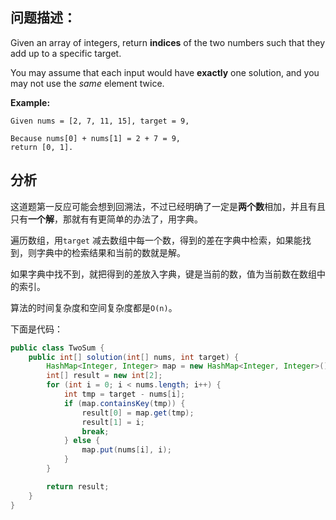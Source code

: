 ## 问题描述：

Given an array of integers, return **indices** of the two numbers such that they add up to a specific target.

You may assume that each input would have **exactly** one solution, and you may not use the *same* element twice.

**Example:**

```
Given nums = [2, 7, 11, 15], target = 9,

Because nums[0] + nums[1] = 2 + 7 = 9,
return [0, 1].
```



## 分析

这道题第一反应可能会想到回溯法，不过已经明确了一定是**两个数**相加，并且有且只有**一个解**，那就有有更简单的办法了，用字典。

遍历数组，用`target` 减去数组中每一个数，得到的差在字典中检索，如果能找到，则字典中的检索结果和当前的数就是解。

如果字典中找不到，就把得到的差放入字典，键是当前的数，值为当前数在数组中的索引。

算法的时间复杂度和空间复杂度都是`O(n)`。

下面是代码：

``` java
public class TwoSum {
    public int[] solution(int[] nums, int target) {
        HashMap<Integer, Integer> map = new HashMap<Integer, Integer>();
        int[] result = new int[2];
        for (int i = 0; i < nums.length; i++) {
            int tmp = target - nums[i];
            if (map.containsKey(tmp)) {
                result[0] = map.get(tmp);
                result[1] = i;
                break;
            } else {
                map.put(nums[i], i);
            }
        }

        return result;
    }
}
```
